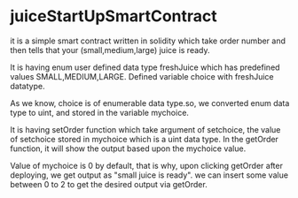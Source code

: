 # juiceStartUpSmartContract

it is a simple smart contract written in solidity which take order number and then tells that your (small,medium,large) juice is ready.

It is having enum user defined data type freshJuice which has predefined values SMALL,MEDIUM,LARGE.
Defined variable choice with freshJuice datatype.

As we know, choice is of enumerable data type.so, we converted enum data type to uint, and stored in the variable mychoice.

It is having setOrder function which take argument of setchoice, the value of setchoice stored in mychoice which is a uint data type. 
In the getOrder function, it will show the output based upon the mychoice value.

Value of mychoice is 0 by default, that is why, upon clicking getOrder after deploying, we get output as "small juice is ready". we can insert some value between 0 to 2  to get the desired output via getOrder.
